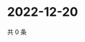 # 2022-12-20

共 0 条

<!-- BEGIN WEIBO -->
<!-- 最后更新时间 Tue Dec 20 2022 06:13:05 GMT+0800 (China Standard Time) -->

<!-- END WEIBO -->
